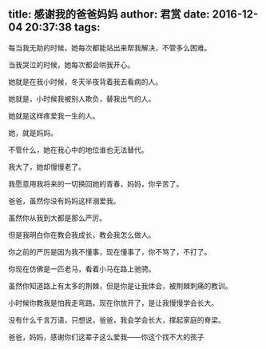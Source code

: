 title: 感谢我的爸爸妈妈
author: 君赏
date: 2016-12-04 20:37:38
tags:
---
每当我无助的时候，她每次都能站出来帮我解决，不管多么困难。

当我哭泣的时候，她每次都会哄我开心。

她就是在我小时候，冬天半夜背着我去看病的人。

她就是，小时候我被别人欺负，替我出气的人。

她就是这样疼爱我一生的人。

她，就是妈妈。

不管什么，她在我心中的地位谁也无法替代。

我大了，她却慢慢老了。

我愿意用我将来的一切换回她的青春，妈妈，你辛苦了。

爸爸，虽然你没有妈妈这样溺爱我。

虽然你从我到大都是那么严厉。

但是我明白你在教会我成长，教会我怎么做人。

你之前的严厉是因为我不懂事，现在懂事了，你不骂了，不打了。

你现在仿佛是一匹老马，看着小马在路上驰骋。

虽然你知道路上有太多的荆棘，但是你是让我体会，被荆棘刺痛的教训。

小时候你教我是怕我走弯路。现在你放开了，是让我慢慢学会长大。

没有什么千言万语，只想说，爸爸，我会学会长大，撑起家庭的脊梁。

爸爸，妈妈，感谢你们这辈子这么爱我——你这个找不大的孩子

